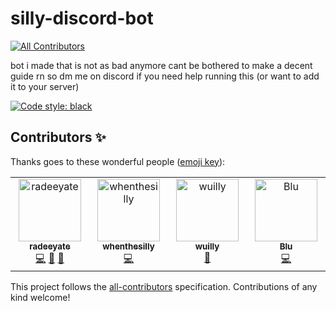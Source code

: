 # silly-discord-bot
<!-- ALL-CONTRIBUTORS-BADGE:START - Do not remove or modify this section -->
[![All Contributors](https://img.shields.io/badge/all_contributors-4-orange.svg?style=flat-square)](#contributors-)
<!-- ALL-CONTRIBUTORS-BADGE:END -->
bot i made that is not as bad anymore
cant be bothered to make a decent guide rn so dm me on discord if you need help running this (or want to add it to your server)

[![Code style: black](https://img.shields.io/badge/code%20style-black-000000.svg)](https://github.com/psf/black)

## Contributors ✨

Thanks goes to these wonderful people ([emoji key](https://allcontributors.org/docs/en/emoji-key)):

<!-- ALL-CONTRIBUTORS-LIST:START - Do not remove or modify this section -->
<!-- prettier-ignore-start -->
<!-- markdownlint-disable -->
<table>
  <tbody>
    <tr>
      <td align="center" valign="top" width="14.28%"><a href="http://radi8.dev"><img src="https://avatars.githubusercontent.com/u/124477460?v=4?s=100" width="100px;" alt="radeeyate"/><br /><sub><b>radeeyate</b></sub></a><br /><a href="https://github.com/whenthesilly/silly-discord-bot/commits?author=radeeyate" title="Code">💻</a> <a href="https://github.com/whenthesilly/silly-discord-bot/issues?q=author%3Aradeeyate" title="Bug reports">🐛</a> <a href="#question-radeeyate" title="Answering Questions">💬</a></td>
      <td align="center" valign="top" width="14.28%"><a href="https://github.com/whenthesilly"><img src="https://avatars.githubusercontent.com/u/123068761?v=4?s=100" width="100px;" alt="whenthesilly"/><br /><sub><b>whenthesilly</b></sub></a><br /><a href="https://github.com/whenthesilly/silly-discord-bot/commits?author=whenthesilly" title="Code">💻</a></td>
      <td align="center" valign="top" width="14.28%"><a href="https://github.com/wulliy"><img src="https://avatars.githubusercontent.com/u/79392954?v=4?s=100" width="100px;" alt="wuilly"/><br /><sub><b>wuilly</b></sub></a><br /><a href="#design-wulliy" title="Design">🎨</a></td>
      <td align="center" valign="top" width="14.28%"><a href="https://github.com/Bluh7"><img src="https://avatars.githubusercontent.com/u/94490806?v=4?s=100" width="100px;" alt="Blu"/><br /><sub><b>Blu</b></sub></a><br /><a href="https://github.com/whenthesilly/silly-discord-bot/commits?author=Bluh7" title="Code">💻</a></td>
    </tr>
  </tbody>
</table>

<!-- markdownlint-restore -->
<!-- prettier-ignore-end -->

<!-- ALL-CONTRIBUTORS-LIST:END -->

This project follows the [all-contributors](https://github.com/all-contributors/all-contributors) specification. Contributions of any kind welcome!